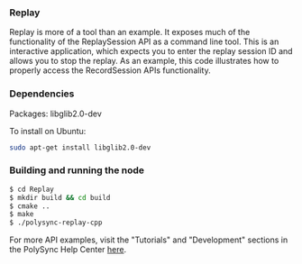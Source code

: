 ### Replay

Replay is more of a tool than an example. It exposes much of the functionality of the ReplaySession API as a command line tool.
This is an interactive application, which expects you to enter the replay session ID and allows you to stop the replay.
As an example, this code illustrates how to properly access the RecordSession APIs functionality.

### Dependencies

Packages: libglib2.0-dev

To install on Ubuntu:

```bash
sudo apt-get install libglib2.0-dev
```

### Building and running the node

```bash
$ cd Replay 
$ mkdir build && cd build
$ cmake ..
$ make
$ ./polysync-replay-cpp
```

For more API examples, visit the "Tutorials" and "Development" sections in the PolySync Help Center [here](https://help.polysync.io/articles/).
